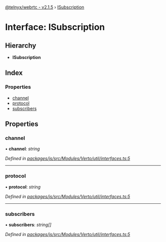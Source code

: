 [@telnyx/webrtc - v2.1.5](../README.md) › [ISubscription](isubscription.md)

# Interface: ISubscription

## Hierarchy

* **ISubscription**

## Index

### Properties

* [channel](isubscription.md#channel)
* [protocol](isubscription.md#protocol)
* [subscribers](isubscription.md#subscribers)

## Properties

###  channel

• **channel**: *string*

*Defined in [packages/js/src/Modules/Verto/util/interfaces.ts:5](https://github.com/team-telnyx/webrtc/blob/4f15142/packages/js/src/Modules/Verto/util/interfaces.ts#L5)*

___

###  protocol

• **protocol**: *string*

*Defined in [packages/js/src/Modules/Verto/util/interfaces.ts:5](https://github.com/team-telnyx/webrtc/blob/4f15142/packages/js/src/Modules/Verto/util/interfaces.ts#L5)*

___

###  subscribers

• **subscribers**: *string[]*

*Defined in [packages/js/src/Modules/Verto/util/interfaces.ts:5](https://github.com/team-telnyx/webrtc/blob/4f15142/packages/js/src/Modules/Verto/util/interfaces.ts#L5)*
